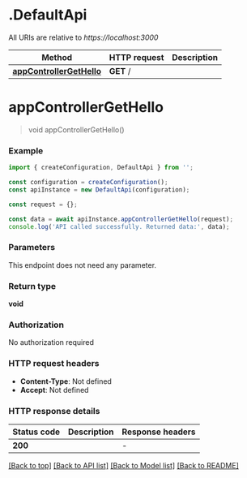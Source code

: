 # .DefaultApi

All URIs are relative to *https://localhost:3000*

Method | HTTP request | Description
------------- | ------------- | -------------
[**appControllerGetHello**](DefaultApi.md#appControllerGetHello) | **GET** / | 


# **appControllerGetHello**
> void appControllerGetHello()


### Example


```typescript
import { createConfiguration, DefaultApi } from '';

const configuration = createConfiguration();
const apiInstance = new DefaultApi(configuration);

const request = {};

const data = await apiInstance.appControllerGetHello(request);
console.log('API called successfully. Returned data:', data);
```


### Parameters
This endpoint does not need any parameter.


### Return type

**void**

### Authorization

No authorization required

### HTTP request headers

 - **Content-Type**: Not defined
 - **Accept**: Not defined


### HTTP response details
| Status code | Description | Response headers |
|-------------|-------------|------------------|
**200** |  |  -  |

[[Back to top]](#) [[Back to API list]](README.md#documentation-for-api-endpoints) [[Back to Model list]](README.md#documentation-for-models) [[Back to README]](README.md)


